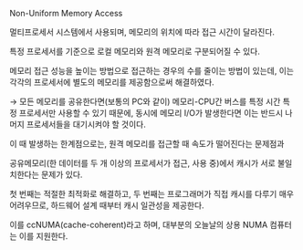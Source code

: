 Non-Uniform Memory Access

멀티프로세서 시스템에서 사용되며, 메모리의 위치에 따라 접근 시간이 달라진다.

특정 프로세서를 기준으로 로컬 메모리와 원격 메모리로 구분되어질 수 있다.

메모리 접근 성능을 높이는 방법으로 접근하는 경우의 수를 줄이는 방법이 있는데, 이는 각각의 프로세서에 별도의 메모리를 제공함으로써 해결하였다.

→ 모든 메모리를 공유한다면(보통의 PC와 같이) 메모리-CPU간 버스를 특정 시간 특정 프로세서만 사용할 수 있기 때문에, 동시에 메모리 I/O가 발생한다면 이는 반드시 나머지 프로세서들을 대기시켜야 할 것이다.

  

이 때 발생하는 한계점으로는, 원격 메모리를 접근할 때 속도가 떨어진다는 문제점과

공유메모리(한 데이터를 두 개 이상의 프로세서가 접근, 사용 중)에서 캐시가 서로 불일치한다는 문제가 있다.

첫 번째는 적절한 최적화로 해결하고, 두 번째는 프로그래머가 직접 캐시를 다루기 매우 어려우므로, 하드웨어 설계 때부터 캐시 일관성을 제공한다.

이를 ccNUMA(cache-coherent)라고 하며, 대부분의 오늘날의 상용 NUMA 컴퓨터는 이를 지원한다.